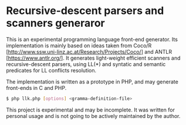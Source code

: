 # Recursive-descent parsers and scanners generaror

This is an experimental programming language front-end generator. Its implementation
is mainly based on ideas taken from Coco/R [http://www.ssw.uni-linz.ac.at/Research/Projects/Coco/]
and ANTLR [https://www.antlr.org/]. It generates light-weight efficient scanners
and recursive-descent parsers, using LL(*) and syntatic and semantic predicates
for LL conflicts resolution.

The implementation is written as a prototype in PHP, and may generate front-ends in
C and PHP.

``` bash
$ php llk.php [options] <gramma-definition-file>
```

This project is experimental and may be incomplete.
It was written for personal usage and is not going to be actively maintained
by the author.
